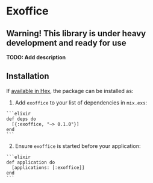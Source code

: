 # Exoffice

## Warning! This library is under heavy development and ready for use

**TODO: Add description**

## Installation

If [available in Hex](https://hex.pm/docs/publish), the package can be installed as:

  1. Add `exoffice` to your list of dependencies in `mix.exs`:

    ```elixir
    def deps do
      [{:exoffice, "~> 0.1.0"}]
    end
    ```

  2. Ensure `exoffice` is started before your application:

    ```elixir
    def application do
      [applications: [:exoffice]]
    end
    ```
